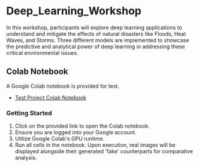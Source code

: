 # Deep_Learning_Workshop

In this workshop, participants will explore deep learning applications to understand and mitigate the effects of natural disasters like Floods, Heat Waves, and Storms. Three different models are implemented to showcase the predictive and analytical power of deep learning in addressing these critical environmental issues.

## Colab Notebook

A Google Colab notebook is provided for test.

- [Test Project Colab Notebook](https://colab.research.google.com/drive/1Lp05yjy1JjRkRvTwOZm2FAJVva0vgsho?usp=drive_link)

### Getting Started
1. Click on the provided link to open the Colab notebook.
2. Ensure you are logged into your Google account.
3. Utilize Google Colab's GPU runtime.
4. Run all cells in the notebook. Upon execution, real images will be displayed alongside their generated 'fake' counterparts for comparative analysis.

